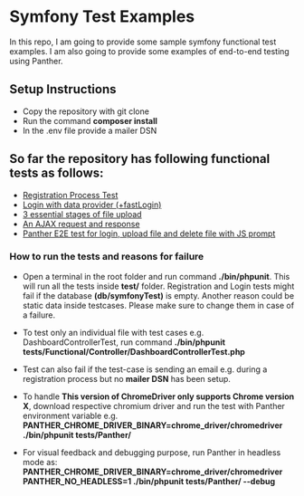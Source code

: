 # Symfony Test Examples
In this repo, I am going to provide some sample symfony functional test examples. I am also going to provide some examples of end-to-end testing using Panther.

## Setup Instructions
- Copy the repository with git clone
- Run the command **composer install**
- In the .env file provide a mailer DSN

## So far the repository has following functional tests as follows:
- [Registration Process Test](https://github.com/G0URAB/symfonyTestExamples/blob/master/tests/Functional/Controller/RegistrationControllerTest.php)
- [Login with data provider (+fastLogin)](https://github.com/G0URAB/symfonyTestExamples/blob/master/tests/Functional/Controller/SecurityControllerTest.php)
- [3 essential stages of file upload](https://github.com/G0URAB/symfonyTestExamples/blob/master/tests/Functional/Controller/DashboardControllerTest.php#L27)
- [An AJAX request and response](https://github.com/G0URAB/symfonyTestExamples/blob/master/tests/Functional/Controller/DashboardControllerTest.php#L65)
- [Panther E2E test for login, upload file and delete file with JS prompt](https://github.com/G0URAB/symfonyTestExamples/blob/master/tests/Panther/End2EndTest.php)

### How to run the tests and reasons for failure
- Open a terminal in the root folder and run command **./bin/phpunit**. This will run all the tests inside **test/** folder. Registration and Login tests might fail if the database **(db/symfonyTest)** is empty. Another reason could be static data inside testcases. Please make sure to change them in case of a failure.

- To test only an individual file with test cases e.g. DashboardControllerTest, run command **./bin/phpunit tests/Functional/Controller/DashboardControllerTest.php**
- Test can also fail if the test-case is sending an email e.g. during a registration process but no **mailer DSN** has been setup.
- To handle **This version of ChromeDriver only supports Chrome version X**, download respective chromium driver and run the test with Panther environment variable e.g. **PANTHER_CHROME_DRIVER_BINARY=chrome_driver/chromedriver ./bin/phpunit tests/Panther/**
- For visual feedback and debugging purpose, run Panther in headless mode as: **PANTHER_CHROME_DRIVER_BINARY=chrome_driver/chromedriver PANTHER_NO_HEADLESS=1 ./bin/phpunit tests/Panther/ --debug**
